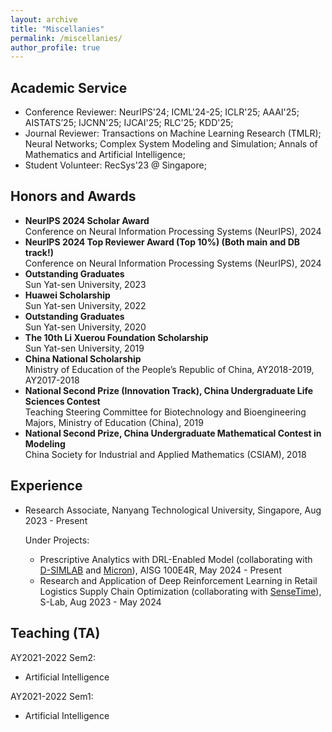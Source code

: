 ```yaml
---
layout: archive
title: "Miscellanies"
permalink: /miscellanies/
author_profile: true
---
```


## Academic Service

* Conference Reviewer: NeurIPS'24; ICML'24-25; ICLR'25; AAAI'25; AISTATS’25; IJCNN'25; IJCAI'25; RLC'25; KDD'25;
* Journal Reviewer: Transactions on Machine Learning Research (TMLR); Neural Networks; Complex System Modeling and Simulation; Annals of Mathematics and Artificial Intelligence;
* Student Volunteer: RecSys'23 @ Singapore;


## Honors and Awards
- **NeurIPS 2024 Scholar Award**  
Conference on Neural Information Processing Systems (NeurIPS), 2024
- **NeurIPS 2024 Top Reviewer Award (Top 10%) (Both main and DB track!)**  
Conference on Neural Information Processing Systems (NeurIPS), 2024
- **Outstanding Graduates**  
Sun Yat-sen University, 2023
- **Huawei Scholarship**  
Sun Yat-sen University, 2022
- **Outstanding Graduates**  
Sun Yat-sen University, 2020
- **The 10th Li Xuerou Foundation Scholarship**  
Sun Yat-sen University, 2019
- **China National Scholarship**  
Ministry of Education of the People’s Republic of China, AY2018-2019, AY2017-2018
- **National Second Prize (Innovation Track), China Undergraduate Life Sciences Contest**  
Teaching Steering Committee for Biotechnology and Bioengineering Majors, Ministry of Education (China), 2019
- **National Second Prize, China Undergraduate Mathematical Contest in Modeling**  
China Society for Industrial and Applied Mathematics (CSIAM), 2018

## Experience

- Research Associate, Nanyang Technological University, Singapore, Aug 2023 - Present
  
  Under Projects:
  - Prescriptive Analytics with DRL-Enabled Model (collaborating with [D-SIMLAB](https://d-simlab.com/) and [Micron](https://www.micron.com/)), AISG 100E4R, May 2024 - Present
  - Research and Application of Deep Reinforcement Learning in Retail Logistics Supply Chain Optimization (collaborating with [SenseTime](https://www.sensetime.com/en)), S-Lab, Aug 2023 - May 2024
 
## Teaching (TA)

AY2021-2022 Sem2:
* Artificial Intelligence
  
AY2021-2022 Sem1:
* Artificial Intelligence

  
    
